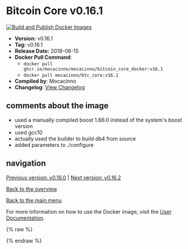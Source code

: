 # Bitcoin Core v0.16.1

[![Build and Publish Docker Images](https://github.com/mocacinno/bitcoin_core_docker/actions/workflows/build-and-publish.yml/badge.svg?branch=v16.1)](https://github.com/mocacinno/bitcoin_core_docker/actions/workflows/build-and-publish.yml)

- **Version:** v0.16.1
- **Tag:** v0.16.1
- **Release Date:** 2018-06-15
- **Docker Pull Command**:
  - `docker pull ghcr.io/mocacinno/mocacinno/bitcoin_core_docker:v16.1`
  - `docker pull mocacinno/btc_core:v16.1`
- **Compiled by**: Mocacinno
- **Changelog**: [View Changelog](https://github.com/bitcoin/bitcoin/blob/v0.16.1/doc/release-notes.md)

## comments about the image

- used a manually compiled boost 1.66.0 instead of the system's boost version
- used gcc10
- actually used the builder to build db4 from source
- added parameters to ./configure

## navigation

[Previous version: v0.16.0](./v16.0.md) | [Next version: v0.16.2](./v16.2.md)

[Back to the overview](./Readme.md)

[Back to the main menu](../Readme.md)

For more information on how to use the Docker image, visit the [User Documentation](../userdocs/Readme.md).

<!-- Google tag (gtag.js) -->
{% raw %}
<script async src="https://www.googletagmanager.com/gtag/js?id=G-BPC6NC6FF9"></script>
<script>
  window.dataLayer = window.dataLayer || [];
  function gtag(){dataLayer.push(arguments);}
  gtag('js', new Date());
  gtag('config', 'G-BPC6NC6FF9');
</script>
{% endraw %}
